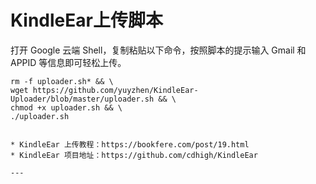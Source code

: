 # KindleEar上传脚本

打开 Google 云端 Shell，复制粘贴以下命令，按照脚本的提示输入 Gmail 和 APPID 等信息即可轻松上传。

```
rm -f uploader.sh* && \
wget https://github.com/yuyzhen/KindleEar-Uploader/blob/master/uploader.sh && \
chmod +x uploader.sh && \
./uploader.sh
```

```

* KindleEar 上传教程：https://bookfere.com/post/19.html
* KindleEar 项目地址：https://github.com/cdhigh/KindleEar

---
